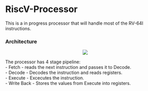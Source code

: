 # RiscV-Processor
This is a in progress processor that will handle most of the RV-64I instructions.

### Architecture
<p align="center">
<img align="center" src="https://i.imgur.com/HzO9JM0.png">
</p>
The processor has 4 stage pipeline:<br/>
- Fetch - reads the next instruction and passes it to Decode.<br/>
- Decode - Decodes the instruction and reads registers.<br/>
- Execute - Excecutes the instruction.<br/>
- Write Back - Stores the values from Execute into registers.<br/>